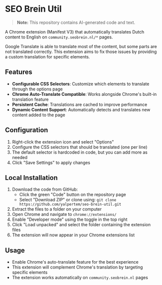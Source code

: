 # SEO Brein Util

> **Note:** This repository contains AI-generated code and text.

A Chrome extension (Manifest V3) that automatically translates Dutch content to English on `community.seobrein.nl/*` pages.

Google Translate is able to translate most of the content, but some parts are not translated correctly. This extension aims to fix those issues by providing a custom translation for specific elements.

## Features

- **Configurable CSS Selectors**: Customize which elements to translate through the options page
- **Chrome Auto-Translate Compatible**: Works alongside Chrome's built-in translation feature
- **Persistent Cache**: Translations are cached to improve performance
- **Dynamic Content Support**: Automatically detects and translates new content added to the page

## Configuration

1. Right-click the extension icon and select "Options"
2. Configure the CSS selectors that should be translated (one per line)
3. The default selector is hardcoded in code, but you can add more as needed
4. Click "Save Settings" to apply changes

## Local Installation

1. Download the code from GitHub:
   - Click the green "Code" button on the repository page
   - Select "Download ZIP" or clone using: `git clone https://github.com/yalpertem/seo-brein-util.git`
2. Extract the files to a folder on your computer
3. Open Chrome and navigate to `chrome://extensions/`
4. Enable "Developer mode" using the toggle in the top right
5. Click "Load unpacked" and select the folder containing the extension files
6. The extension will now appear in your Chrome extensions list

## Usage

- Enable Chrome's auto-translate feature for the best experience
- This extension will complement Chrome's translation by targeting specific elements
- The extension works automatically on `community.seobrein.nl` pages